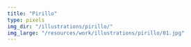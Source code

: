 ```yaml
---
title: "Pirillo"
type: pixels
img_dir: "/illustrations/pirillo/"
img_large: "/resources/work/illustrations/pirillo/01.jpg"
---
```

